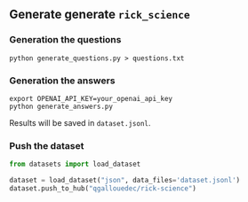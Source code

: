 ## Generate generate `rick_science`


### Generation the questions

```
python generate_questions.py > questions.txt
```

### Generation the answers

```
export OPENAI_API_KEY=your_openai_api_key
python generate_answers.py
```

Results will be saved in `dataset.jsonl`.

### Push the dataset

```python
from datasets import load_dataset

dataset = load_dataset("json", data_files='dataset.jsonl')
dataset.push_to_hub("qgallouedec/rick-science")
```

